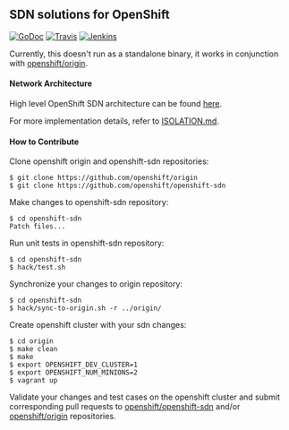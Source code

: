 ## SDN solutions for OpenShift

[![GoDoc](https://godoc.org/github.com/openshift/origin?status.png)](https://godoc.org/github.com/openshift/origin)
[![Travis](https://travis-ci.org/openshift/origin.svg?branch=master)](https://travis-ci.org/openshift/origin)
[![Jenkins](https://ci.openshift.redhat.com/jenkins/buildStatus/icon?job=devenv_ami)](https://ci.openshift.redhat.com/jenkins/job/devenv_ami/)

Currently, this doesn't run as a standalone binary, it works in conjunction with [openshift/origin](https://github.com/openshift/origin).

#### Network Architecture
High level OpenShift SDN architecture can be found [here](https://docs.openshift.org/latest/architecture/additional_concepts/sdn.html).

For more implementation details, refer to [ISOLATION.md](https://github.com/openshift/openshift-sdn/blob/master/ISOLATION.md).

#### How to Contribute
Clone openshift origin and openshift-sdn repositories:
	
	$ git clone https://github.com/openshift/origin
	$ git clone https://github.com/openshift/openshift-sdn

Make changes to openshift-sdn repository:
	
	$ cd openshift-sdn
	Patch files...
        
Run unit tests in openshift-sdn repository:

	$ cd openshift-sdn
	$ hack/test.sh

Synchronize your changes to origin repository:

	$ cd openshift-sdn
	$ hack/sync-to-origin.sh -r ../origin/

Create openshift cluster with your sdn changes:

	$ cd origin
	$ make clean
	$ make
	$ export OPENSHIFT_DEV_CLUSTER=1
	$ export OPENSHIFT_NUM_MINIONS=2
	$ vagrant up

Validate your changes and test cases on the openshift cluster and submit corresponding pull requests to [openshift/openshift-sdn](https://github.com/openshift/openshift-sdn) and/or [openshift/origin](https://github.com/openshift/origin) repositories.
